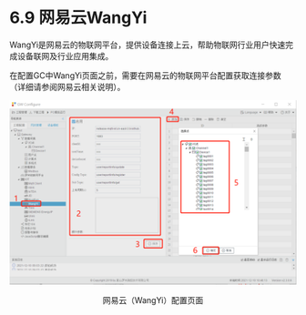 # 6.9 网易云WangYi

WangYi是网易云的物联网平台，提供设备连接上云，帮助物联网行业用户快速完成设备联网及行业应用集成。

在配置GC中WangYi页面之前，需要在网易云的物联网平台配置获取连接参数（详细请参阅网易云相关说明）。

![网易云（WangYi）](assets/网易云（WangYi）.png)

<center>网易云（WangYi）配置页面</center>

